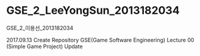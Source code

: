 # GSE_2_LeeYongSun_2013182034
GSE_2_이용선_2013182034

2017.09.13 Create Repository GSE(Game Software Engineering)
           Lecture 00 (Simple Game Project) Update
           

